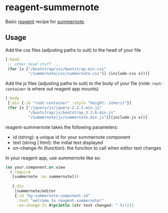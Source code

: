 # reagent-summernote
Basic [reagent](http://reagent-project.github.io/) recipe for [summernote](http://summernote.org/).

## Usage

Add the css files (adjusting paths to suit) to the head of your file
```cljs
[:head
 ;; other head stuff ...
 (for [x ["/bootstrap/css/bootstrap.min.css"  
          "/summernote/css/summernote.css"]] (include-css x)))]
```

Add the js files (adjusting paths to suit) to the body of your file (note: `root-container` is where out reagent app mounts)
```cljs
[:body
 [:div {:id "root-container" :style "height: inherit"}]
 (for [x ["/jquery/js/jquery-2.2.2.min.js"
          "/bootstrap/js/bootstrap_3.3.6.min.js"
          "/summernote/js/summernote.min.js"]](include-js x))]
```

reagent-summernote takes the following parameters:
 * id (string): a unique id for your summernote component
 * text (string | html): the initial text displayed
 * on-change-fn (function): the function to call when editor text changes

In your reagent app, use summernote like so:
```cljs
(ns your.component.or.view
  (:require
   [summernote :as summernote]))
   
   [:div
    [summernote/editor
    {:id "my-summernote-component-id"
     :text "welcome to reagent-summernote!"
     :on-change-fn #(println (str text changed: " %))}]]
   
   
```

